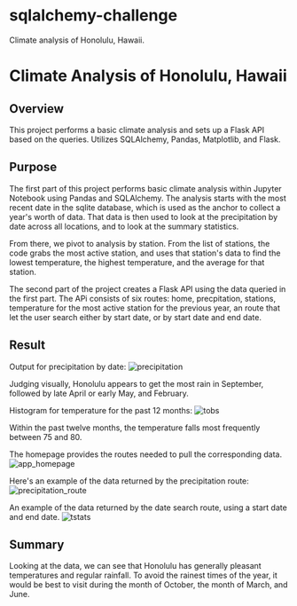 # sqlalchemy-challenge
Climate analysis of Honolulu, Hawaii.

# Climate Analysis of Honolulu, Hawaii

## Overview

This project performs a basic climate analysis and sets up a Flask API based on the queries. Utilizes SQLAlchemy, Pandas, Matplotlib, and Flask.

## Purpose

The first part of this project performs basic climate analysis within Jupyter Notebook using Pandas and SQLAlchemy. The analysis starts with the most recent date in the sqlite database, which is used as the anchor to collect a year's worth of data. That data is then used to look at the precipitation by date across all locations, and to look at the summary statistics. 

From there, we pivot to analysis by station. From the list of stations, the code grabs the most active station, and uses that station's data to find the lowest temperature, the highest temperature, and the average for that station. 

The second part of the project creates a Flask API using the data queried in the first part. The APi consists of six routes: home, precpitation, stations, temperature for the most active station for the previous year, an route that let the user search either by start date, or by start date and end date. 

## Result

Output for precipitation by date:
![precipitation](https://github.com/m-coldewe/sqlalchemy-challenge/assets/152045367/ca03009b-a7e7-4cfc-a7fd-ea8ae82bb3be)

Judging visually, Honolulu appears to get the most rain in September, followed by late April or early May, and February. 

Histogram  for temperature for the past 12 months:
![tobs](https://github.com/m-coldewe/sqlalchemy-challenge/assets/152045367/2207656e-6a0f-43c1-bb66-ae46ba5b7d20)

Within the past twelve months, the temperature falls most frequently between 75 and 80.

The homepage provides the routes needed to pull the corresponding data.
![app_homepage](https://github.com/m-coldewe/sqlalchemy-challenge/assets/152045367/db3f0ccc-afe5-4d24-af41-88817ab02bf0)


Here's an example of the data returned by the precipitation route:
![precipitation_route](https://github.com/m-coldewe/sqlalchemy-challenge/assets/152045367/7568bab0-41ce-4cf0-aaf8-c07431e9bc2a)


An example of the data returned by the date search route, using a start date and end date.
![tstats](https://github.com/m-coldewe/sqlalchemy-challenge/assets/152045367/21d37c56-b40e-4075-943e-fa8037d53a78)


## Summary

Looking at the data, we can see that Honolulu has generally pleasant temperatures and regular rainfall. To avoid the rainest times of the year, it would be best to visit during the month of October, the month of March, and June. 
